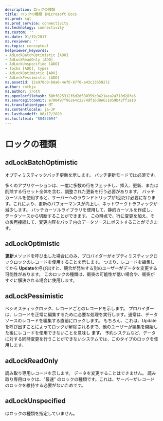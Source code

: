 ```yaml
---
description: ロックの種類
title: ロックの種類 |Microsoft Docs
ms.prod: sql
ms.prod_service: connectivity
ms.technology: connectivity
ms.custom: ''
ms.date: 01/19/2017
ms.reviewer: ''
ms.topic: conceptual
helpviewer_keywords:
- AdLockBatchOptimistic [ADO]
- AdLockReadOnly [ADO]
- AdLockUnspecified [ADO]
- locks [ADO], types
- AdLockOptimistic [ADO]
- AdLockPessimistic [ADO]
ms.assetid: 12a978c0-b8a0-4ef0-87f0-a43c13659272
author: rothja
ms.author: jroth
ms.openlocfilehash: 58bf825312f6d2d580359c0421aea2a710d28fa6
ms.sourcegitcommit: e700497f962e4c2274df16d9e651059b42ff1a10
ms.translationtype: MT
ms.contentlocale: ja-JP
ms.lasthandoff: 08/17/2020
ms.locfileid: "88452694"
---
```

# <a name="types-of-locks"></a>ロックの種類
## <a name="adlockbatchoptimistic"></a>adLockBatchOptimistic  
 オプティミスティックバッチ更新を示します。 バッチ更新モードでは必須です。  
  
 多くのアプリケーションは、一度に多数の行をフェッチし、挿入、更新、または削除する行セット全体を含む、調整された更新を行う必要があります。 バッチカーソルを使用すると、サーバーへのラウンドトリップが1回だけ必要になります。これにより、更新のパフォーマンスが向上し、ネットワークトラフィックが減少します。 バッチカーソルライブラリを使用して、静的カーソルを作成し、データソースから切断することができます。 この時点で、行に変更を加え、その後再接続して、変更内容をバッチ内のデータソースにポストすることができます。  
  
## <a name="adlockoptimistic"></a>adLockOptimistic  
 **更新**メソッドを呼び出した場合にのみ、プロバイダーがオプティミスティックロックロックのレコードを使用することを示します。 つまり、レコードを編集してから **Update**を呼び出すと、競合が発生する別のユーザーがデータを変更する可能性があります。 このロックの種類は、衝突の可能性が低い場合や、衝突がすぐに解決される場合に使用します。  
  
## <a name="adlockpessimistic"></a>adLockPessimistic  
 ペシミスティックロック、レコードごとのレコードを示します。 プロバイダーは、レコードを正常に編集するために必要な処理を実行します。通常は、データソースのレコードを編集する直前にロックします。 もちろん、これは、Update を呼び出すことによってロックが解除されるまで、他のユーザーが編集を開始した後にレコードを使用できないことを意味し **ます。** 予約システムなど、データに対する同時変更を行うことができないシステムでは、このタイプのロックを使用します。  
  
## <a name="adlockreadonly"></a>adLockReadOnly  
 読み取り専用レコードを示します。 データを変更することはできません。 読み取り専用ロックは、"最速" のロックの種類です。これは、サーバーがレコードのロックを維持する必要がないためです。  
  
## <a name="adlockunspecified"></a>adLockUnspecified  
 はロックの種類を指定していません。
